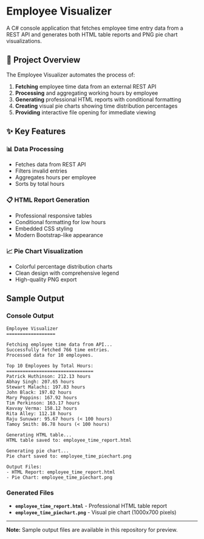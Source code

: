 # Employee Visualizer

A C# console application that fetches employee time entry data from a REST API and generates both HTML table reports and PNG pie chart visualizations.

## 🎯 Project Overview

The Employee Visualizer automates the process of:
1. **Fetching** employee time data from an external REST API
2. **Processing** and aggregating working hours by employee
3. **Generating** professional HTML reports with conditional formatting
4. **Creating** visual pie charts showing time distribution percentages
5. **Providing** interactive file opening for immediate viewing

## ✨ Key Features

### 📊 **Data Processing**
- Fetches data from REST API
- Filters invalid entries
- Aggregates hours per employee
- Sorts by total hours

### 📋 **HTML Report Generation**
- Professional responsive tables
- Conditional formatting for low hours
- Embedded CSS styling
- Modern Bootstrap-like appearance

### 📈 **Pie Chart Visualization**
- Colorful percentage distribution charts
- Clean design with comprehensive legend
- High-quality PNG export


##  Sample Output

### **Console Output**
```
Employee Visualizer
==================

Fetching employee time data from API...
Successfully fetched 766 time entries.
Processed data for 10 employees.

Top 10 Employees by Total Hours:
================================
Patrick Huthinson: 212.13 hours
Abhay Singh: 207.65 hours
Stewart Malachi: 197.83 hours
John Black: 197.02 hours
Mary Poppins: 167.92 hours
Tim Perkinson: 163.17 hours
Kavvay Verma: 158.12 hours
Rita Alley: 112.18 hours
Raju Sunuwar: 95.67 hours (< 100 hours)
Tamoy Smith: 86.78 hours (< 100 hours)

Generating HTML table...
HTML table saved to: employee_time_report.html

Generating pie chart...
Pie chart saved to: employee_time_piechart.png

Output Files:
- HTML Report: employee_time_report.html
- Pie Chart: employee_time_piechart.png
```

### **Generated Files**
- **`employee_time_report.html`** - Professional HTML table report
- **`employee_time_piechart.png`** - Visual pie chart (1000x700 pixels)

---

**Note:** Sample output files are available in this repository for preview.
